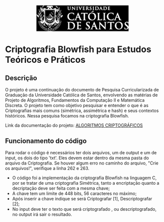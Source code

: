 <p align="center">
  <img src="./images.png" alt="UNISANTOS" width="300" />
</p>

# Criptografia Blowfish para Estudos Teóricos e Práticos

## Descrição
O projeto é uma continuação do documento de Pesquisa Curricularizada de Graduação da Universidade Católica de Santos, envolvendo as matérias de Projeto de Algoritmos, Fundamentos da Computação II e Matemática Discreta. O projeto tem como objetivo pesquisar e entender o que é as Criptografias mais comuns (simétrica, assimétrica e hash) e seus contextos históricos. Nessa pesquisa focamos na criptografia Blowfish.

Link da documentação do projeto: [ALGORITMOS CRIPTOGRÁFICOS](https://docs.google.com/document/d/1eKZlc-bICpO1CRryWhqmSZMKzea8nvtQ/edit?usp=sharing&ouid=106154299811612627140&rtpof=true&sd=true)

## Funcionamento do código
Para rodar o código é necessários ter dois arquivos, um de output e um de input, os dois do tipo 'txt'. Eles devem estar dentro da mesma pasta do arquivo da Criptografia. Se houver algum erro no caminho do arquivo, "Crie os arquivos!", verifique a linha 262 e 263.

- O código foi a implementação da criptografia Blowfish na linguagem C, por se tratar de uma criptografia Simétrica, tanto a encriptação quanto a decriptação deve ser feita com a mesma chave;
- A chave tem um limite de 448 bits, 56 caracteres no máximo;
- Após inserir a chave indique se será Criptografar [1], Descriptografar [2];
- No input deve ter o texto que será criptografado , ou descriptografado, no output irá sair o resultado.